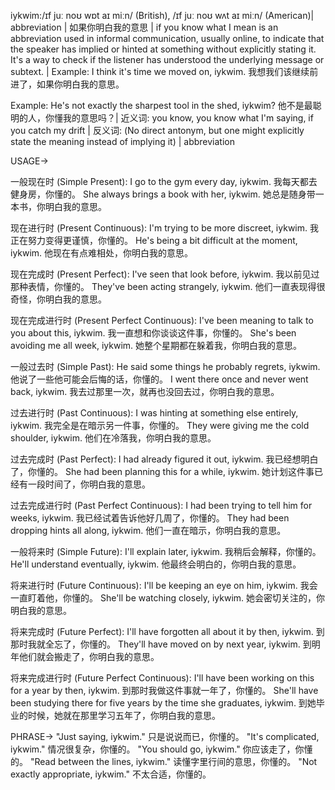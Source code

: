 iykwim:/ɪf juː noʊ wɒt aɪ miːn/ (British), /ɪf juː noʊ wʌt aɪ miːn/ (American)| abbreviation | 如果你明白我的意思 | if you know what I mean is an abbreviation used in informal communication, usually online, to indicate that the speaker has implied or hinted at something without explicitly stating it. It's a way to check if the listener has understood the underlying message or subtext. | Example: I think it's time we moved on, iykwim. 我想我们该继续前进了，如果你明白我的意思。

Example:  He's not exactly the sharpest tool in the shed, iykwim?  他不是最聪明的人，你懂我的意思吗？| 近义词: you know, you know what I'm saying, if you catch my drift | 反义词:  (No direct antonym, but one might explicitly state the meaning instead of implying it) | abbreviation


USAGE->

一般现在时 (Simple Present):
I go to the gym every day, iykwim. 我每天都去健身房，你懂的。
She always brings a book with her, iykwim. 她总是随身带一本书，你明白我的意思。

现在进行时 (Present Continuous):
I'm trying to be more discreet, iykwim. 我正在努力变得更谨慎，你懂的。
He's being a bit difficult at the moment, iykwim. 他现在有点难相处，你明白我的意思。

现在完成时 (Present Perfect):
I've seen that look before, iykwim. 我以前见过那种表情，你懂的。
They've been acting strangely, iykwim. 他们一直表现得很奇怪，你明白我的意思。

现在完成进行时 (Present Perfect Continuous):
I've been meaning to talk to you about this, iykwim. 我一直想和你谈谈这件事，你懂的。
She's been avoiding me all week, iykwim. 她整个星期都在躲着我，你明白我的意思。

一般过去时 (Simple Past):
He said some things he probably regrets, iykwim. 他说了一些他可能会后悔的话，你懂的。
I went there once and never went back, iykwim. 我去过那里一次，就再也没回去过，你明白我的意思。

过去进行时 (Past Continuous):
I was hinting at something else entirely, iykwim. 我完全是在暗示另一件事，你懂的。
They were giving me the cold shoulder, iykwim. 他们在冷落我，你明白我的意思。

过去完成时 (Past Perfect):
I had already figured it out, iykwim. 我已经想明白了，你懂的。
She had been planning this for a while, iykwim. 她计划这件事已经有一段时间了，你明白我的意思。

过去完成进行时 (Past Perfect Continuous):
I had been trying to tell him for weeks, iykwim. 我已经试着告诉他好几周了，你懂的。
They had been dropping hints all along, iykwim. 他们一直在暗示，你明白我的意思。

一般将来时 (Simple Future):
I'll explain later, iykwim. 我稍后会解释，你懂的。
He'll understand eventually, iykwim. 他最终会明白的，你明白我的意思。

将来进行时 (Future Continuous):
I'll be keeping an eye on him, iykwim. 我会一直盯着他，你懂的。
She'll be watching closely, iykwim. 她会密切关注的，你明白我的意思。

将来完成时 (Future Perfect):
I'll have forgotten all about it by then, iykwim. 到那时我就全忘了，你懂的。
They'll have moved on by next year, iykwim. 到明年他们就会搬走了，你明白我的意思。


将来完成进行时 (Future Perfect Continuous):
I'll have been working on this for a year by then, iykwim. 到那时我做这件事就一年了，你懂的。
She'll have been studying there for five years by the time she graduates, iykwim. 到她毕业的时候，她就在那里学习五年了，你明白我的意思。


PHRASE->
"Just saying, iykwim."  只是说说而已，你懂的。
"It's complicated, iykwim."  情况很复杂，你懂的。
"You should go, iykwim." 你应该走了，你懂的。
"Read between the lines, iykwim."  读懂字里行间的意思，你懂的。
"Not exactly appropriate, iykwim." 不太合适，你懂的。
